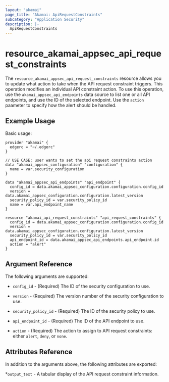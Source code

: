 ```yaml
---
layout: "akamai"
page_title: "Akamai: ApiRequestConstraints"
subcategory: "Application Security"
description: |-
  ApiRequestConstraints
---
```


# resource_akamai_appsec_api_request_constraints

The `resource_akamai_appsec_api_request_constraints` resource allows you to update what action to take when the API request constraint triggers. This operation modifies an individual API constraint action. To use this operation, use the `akamai_appsec_api_endpoints` data source to list one or all API endpoints, and use the ID of the selected endpoint. Use the `action` paameter to specify how the alert should be handled.

## Example Usage

Basic usage:

```hcl
provider "akamai" {
  edgerc = "~/.edgerc"
}

// USE CASE: user wants to set the api request constraints action
data "akamai_appsec_configuration" "configuration" {
  name = var.security_configuration
}

data "akamai_appsec_api_endpoints" "api_endpoint" {
  config_id = data.akamai_appsec_configuration.configuration.config_id
  version = data.akamai_appsec_configuration.configuration.latest_version
  security_policy_id = var.security_policy_id
  name = var.api_endpoint_name
}

resource "akamai_api_request_constraints" "api_request_constraints" {
  config_id = data.akamai_appsec_configuration.configuration.config_id
  version = data.akamai_appsec_configuration.configuration.latest_version
  security_policy_id = var.security_policy_id
  api_endpoint_id = data.akamai_appsec_api_endpoints.api_endpoint.id
  action = "alert"
}
```

## Argument Reference

The following arguments are supported:

* `config_id` - (Required) The ID of the security configuration to use.

* `version` - (Required) The version number of the security configuration to use.

* `security_policy_id` - (Required) The ID of the security policy to use.

* `api_endpoint_id` - (Required) The ID of the API endpoint to use.

* `action` - (Required) The action to assign to API request constraints: either `alert`, `deny`, or `none`.

## Attributes Reference

In addition to the arguments above, the following attributes are exported:

*`output_text` - A tabular display of the API request constraint information.

